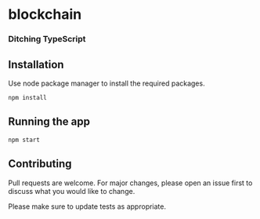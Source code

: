 # blockchain

### Ditching TypeScript

## Installation

Use node package manager to install the required packages.

```
npm install
```

## Running the app

```
npm start
```

## Contributing

Pull requests are welcome. For major changes, please open an issue first to discuss what you would like to change.

Please make sure to update tests as appropriate.
